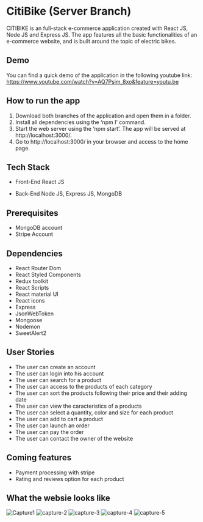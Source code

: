 # CitiBike (Server Branch)

CITIBIKE is an full-stack e-commerce application created with React JS, Node JS and Express JS. The app features all the basic functionalities of an e-commerce website, and is built around the topic of electric bikes.


## Demo

You can find a quick demo of the application in the following youtube link:
https://www.youtube.com/watch?v=AQ7Psim_8xo&feature=youtu.be

## How to run the app

1. Download both branches of the application and open them in a folder.
2. Install all dependencies using the ‘npm I’ command.
3. Start the web server using the ‘npm start’. The app will be served at http://localhost:3000/.
4. Go to http://localhost:3000/ in your browser and access to the home page.

## Tech Stack

- Front-End
    React JS

- Back-End
    Node JS,
    Express JS,
    MongoDB

## Prerequisites

- MongoDB account
- Stripe Account

## Dependencies

- React Router Dom
- React Styled Components
- Redux toolkit
- React Scripts
- React material UI
- React icons
- Express
- JsonWebToken
- Mongoose
- Nodemon
- SweetAlert2

## User Stories

- The user can create an account
- The user can login into his account
- The user can search for a product
- The user can access to the products of each category
- The user can sort the products following their price and their adding date
- The user can view the caracteristics of a products
- The user can select a quantity, color and size for each product
- The user can add to cart a product
- The user can launch an order
- The user can pay the order
- The user can contact the owner of the website

## Coming features

- Payment processing with stripe
- Rating and reviews option for each product

## What the websie looks like 

<img src="https://i.ibb.co/MSy1LtG/Capture1.png" alt="Capture1">
<img src="https://i.ibb.co/QvQsnXV/capture-2.png" alt="capture-2">
<img src="https://i.ibb.co/Mg3Xtth/capture-3.png" alt="capture-3">
<img src="https://i.ibb.co/3h97yx9/capture-4.png" alt="capture-4"> 
<img src="https://i.ibb.co/bXQthL0/capture-5.png" alt="capture-5">